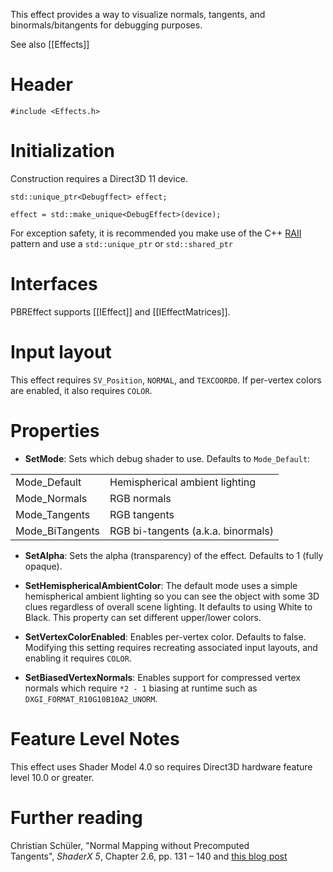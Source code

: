 This effect provides a way to visualize normals, tangents, and binormals/bitangents for debugging purposes.

See also [[Effects]]

# Header
    #include <Effects.h>

# Initialization
Construction requires a Direct3D 11 device.

    std::unique_ptr<Debugffect> effect;

    effect = std::make_unique<DebugEffect>(device);

For exception safety, it is recommended you make use of the C++ [RAII](http://en.wikipedia.org/wiki/Resource_Acquisition_Is_Initialization) pattern and use a ``std::unique_ptr`` or ``std::shared_ptr``

# Interfaces
PBREffect supports [[IEffect]] and [[IEffectMatrices]].

# Input layout
This effect requires ``SV_Position``, ``NORMAL``, and ``TEXCOORD0``. If per-vertex colors are enabled, it also requires ``COLOR``.

# Properties

* **SetMode**: Sets which debug shader to use. Defaults to ``Mode_Default``:

<table>
 <tr>
 <td>Mode_Default</td><td>Hemispherical ambient lighting</td>
 </tr>
 <tr>
 <td>Mode_Normals</td><td>RGB normals</td>
 </tr>
 <tr>
 <td>Mode_Tangents</td><td>RGB tangents</td>
 </tr>
 <tr>
 <td>Mode_BiTangents</td><td>RGB bi-tangents (a.k.a. binormals)</td>
 </tr>
</table>

* **SetAlpha**: Sets the alpha (transparency) of the effect. Defaults to 1 (fully opaque).

* **SetHemisphericalAmbientColor**: The default mode uses a simple hemispherical ambient lighting so you can see the object with some 3D clues regardless of overall scene lighting. It defaults to using White to Black. This property can set different upper/lower colors.

* **SetVertexColorEnabled**: Enables per-vertex color. Defaults to false. Modifying this setting requires recreating associated input layouts, and enabling it requires ``COLOR``.

* **SetBiasedVertexNormals**: Enables support for compressed vertex normals which require ``*2 - 1`` biasing at runtime such as ``DXGI_FORMAT_R10G10B10A2_UNORM``.

# Feature Level Notes

This effect uses Shader Model 4.0 so requires Direct3D hardware feature level 10.0 or greater.

# Further reading

Christian Schüler, "Normal Mapping without Precomputed Tangents", *ShaderX 5*, Chapter 2.6, pp. 131 – 140 and [this blog post](http://www.thetenthplanet.de/archives/1180)
